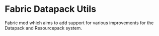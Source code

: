 # Fabric Datapack Utils
Fabric mod which aims to add support for various improvements for the Datapack and Resourcepack system.